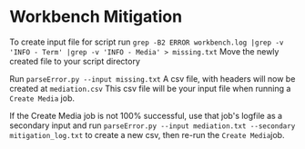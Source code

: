 # Workbench Mitigation
To create input file for script run `grep -B2 ERROR workbench.log |grep -v 'INFO - Term' |grep -v 'INFO - Media' > missing.txt`
Move the newly created file to your script directory


Run `parseError.py --input missing.txt`
A csv file, with headers will now be created at `mediation.csv`
This csv file will be your input file when running a `Create Media` job.

If the Create Media job is not 100% successful, use that job's logfile as a secondary input and run `parseError.py --input mediation.txt --secondary mitigation_log.txt`
to create a new csv, then re-run the `Create Media`job.

